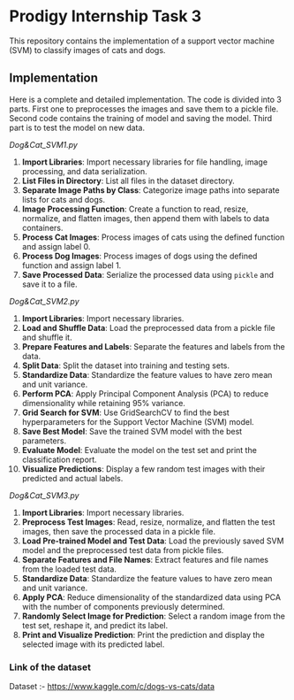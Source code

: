 # Prodigy Internship Task 3

This repository contains the implementation of a support vector machine (SVM) to classify images of cats and dogs.

## Implementation

Here is a complete and detailed implementation. The code is divided into 3 parts. First one to preprocesses the images and save them to a pickle file. Second code contains the training of model and saving the model. Third part is to test the model on new data.

*Dog&Cat_SVM1.py*

1. **Import Libraries**: Import necessary libraries for file handling, image processing, and data serialization.
2. **List Files in Directory**: List all files in the dataset directory.
3. **Separate Image Paths by Class**: Categorize image paths into separate lists for cats and dogs.
4. **Image Processing Function**: Create a function to read, resize, normalize, and flatten images, then append them with labels to data containers.
5. **Process Cat Images**: Process images of cats using the defined function and assign label 0.
6. **Process Dog Images**: Process images of dogs using the defined function and assign label 1.
7. **Save Processed Data**: Serialize the processed data using `pickle` and save it to a file.

*Dog&Cat_SVM2.py*

1. **Import Libraries**: Import necessary libraries.
2. **Load and Shuffle Data**: Load the preprocessed data from a pickle file and shuffle it.
3. **Prepare Features and Labels**: Separate the features and labels from the data.
4. **Split Data**: Split the dataset into training and testing sets.
5. **Standardize Data**: Standardize the feature values to have zero mean and unit variance.
6. **Perform PCA**: Apply Principal Component Analysis (PCA) to reduce dimensionality while retaining 95% variance.
7. **Grid Search for SVM**: Use GridSearchCV to find the best hyperparameters for the Support Vector Machine (SVM) model.
8. **Save Best Model**: Save the trained SVM model with the best parameters.
9. **Evaluate Model**: Evaluate the model on the test set and print the classification report.
10. **Visualize Predictions**: Display a few random test images with their predicted and actual labels.

*Dog&Cat_SVM3.py*

1. **Import Libraries**: Import necessary libraries.
2. **Preprocess Test Images**: Read, resize, normalize, and flatten the test images, then save the processed data in a pickle file.
3. **Load Pre-trained Model and Test Data**: Load the previously saved SVM model and the preprocessed test data from pickle files.
4. **Separate Features and File Names**: Extract features and file names from the loaded test data.
5. **Standardize Data**: Standardize the feature values to have zero mean and unit variance.
6. **Apply PCA**: Reduce dimensionality of the standardized data using PCA with the number of components previously determined.
7. **Randomly Select Image for Prediction**: Select a random image from the test set, reshape it, and predict its label.
8. **Print and Visualize Prediction**: Print the prediction and display the selected image with its predicted label.


### Link of the dataset

Dataset :- https://www.kaggle.com/c/dogs-vs-cats/data


